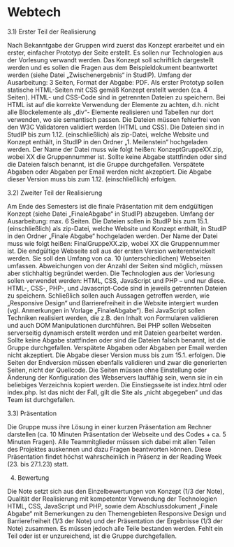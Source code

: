 # Webtech

3.1) Erster Teil der Realisierung

Nach Bekanntgabe der Gruppen wird zuerst das Konzept erarbeitet und ein erster, einfacher 
Prototyp der Seite erstellt. Es sollen nur Technologien aus der Vorlesung verwandt werden.
Das Konzept soll schriftlich dargestellt werden und es sollen die Fragen aus dem 
Beispieldokument beantwortet werden (siehe Datei „Zwischenergebnis“ in StudIP). Umfang 
der Ausarbeitung: 3 Seiten, Format der Abgabe: PDF. 
Als erster Prototyp sollen statische HTML-Seiten mit CSS gemäß Konzept erstellt werden
(ca. 4 Seiten). HTML- und CSS-Code sind in getrennten Dateien zu speichern. Bei HTML ist 
auf die korrekte Verwendung der Elemente zu achten, d.h. nicht alle Blockelemente als „div“-
Elemente realisieren und Tabellen nur dort verwenden, wo sie semantisch passen. Die 
Dateien müssen fehlerfrei von den W3C Validatoren validiert werden (HTML und CSS). Die 
Dateien sind in StudIP bis zum 1.12. (einschließlich) als zip-Datei, welche Website und 
Konzept enthält, in StudIP in den Ordner „1. Meilenstein“ hochgeladen werden. Der Name 
der Datei muss wie folgt heißen: KonzeptGruppeXX.zip, wobei XX die Gruppennummer ist. 
Sollte keine Abgabe stattfinden oder sind die Dateien falsch benannt, ist die Gruppe 
durchgefallen. Verspätete Abgaben oder Abgaben per Email werden nicht akzeptiert. Die 
Abgabe dieser Version muss bis zum 1.12. (einschließlich) erfolgen.

3.2) Zweiter Teil der Realisierung

Am Ende des Semesters ist die finale Präsentation mit dem endgültigen Konzept (siehe 
Datei „FinaleAbgabe“ in StudIP) abzugeben. Umfang der Ausarbeitung: max. 6 Seiten.
Die Dateien sollen in StudIP bis zum 15.1. (einschließlich) als zip-Datei, welche Website und 
Konzept enthält, in StudIP in den Ordner „Finale Abgabe“ hochgeladen werden. Der Name 
der Datei muss wie folgt heißen: FinalGruppeXX.zip, wobei XX die Gruppennummer ist. 
Die endgültige Webseite soll aus der ersten Version weiterentwickelt werden. Sie soll den 
Umfang von ca. 10 (unterschiedlichen) Webseiten umfassen. Abweichungen von der Anzahl 
der Seiten sind möglich, müssen aber stichhaltig begründet werden.
Die Technologien aus der Vorlesung sollen verwendet werden: HTML, CSS, JavaScript und 
PHP – und nur diese. HTML-, CSS-, PHP-, und Javascript-Code sind in jeweils getrennten 
Dateien zu speichern. Schließlich sollen auch Aussagen getroffen werden, wie „Responsive 
Design“ und Barrierefreiheit in die Website intergiert wurden (vgl. Anmerkungen in Vorlage 
„FinaleAbgabe“). Bei JavaScript sollen Techniken realisiert werden, die z.B. den Inhalt von 
Formularen validieren und auch DOM Manipulationen durchführen. Bei PHP sollen 
Webseiten serverseitig dynamisch erstellt werden und mit Dateien gearbeitet werden. 
Sollte keine Abgabe stattfinden oder sind die Dateien falsch benannt, ist die Gruppe 
durchgefallen. Verspätete Abgaben oder Abgaben per Email werden nicht akzeptiert. Die 
Abgabe dieser Version muss bis zum 15.1. erfolgen.
Die Seiten der Endversion müssen ebenfalls validieren und zwar die generierten Seiten, 
nicht der Quellcode. Die Seiten müssen ohne Einstellung oder Änderung der 
Konfiguration des Webservers lauffähig sein, wenn sie in ein beliebiges Verzeichnis 
kopiert werden. Die Einstiegsseite ist index.html oder index.php. Ist das nicht der Fall, 
gilt die Site als „nicht abgegeben“ und das Team ist durchgefallen. 

3.3) Präsentation

Die Gruppe muss ihre Lösung in einer kurzen Präsentation am Rechner darstellen (ca. 10 
Minuten Präsentation der Webseite und des Codes + ca. 5 Minuten Fragen). Alle 
Teammitglieder müssen sich dabei mit allen Teilen des Projektes auskennen und dazu 
Fragen beantworten können. 
Diese Präsentation findet höchst wahrscheinlich in Präsenz in der Reading Week (23. bis 
27.1.23) statt.

4) Bewertung

Die Note setzt sich aus den Einzelbewertungen von Konzept (1/3 der Note), Qualität der 
Realisierung mit kompetenter Verwendung der Technologien HTML, CSS, JavaScript und 
PHP, sowie dem Abschlussdokument „Finale Abgabe“ mit Bemerkungen zu den 
Themengebieten Responsive Design und Barrierefreiheit (1/3 der Note) und der Präsentation 
der Ergebnisse (1/3 der Note) zusammen. 
Es müssen jedoch alle Teile bestanden werden. Fehlt ein Teil oder ist er unzureichend, 
ist die Gruppe durchgefallen. 
